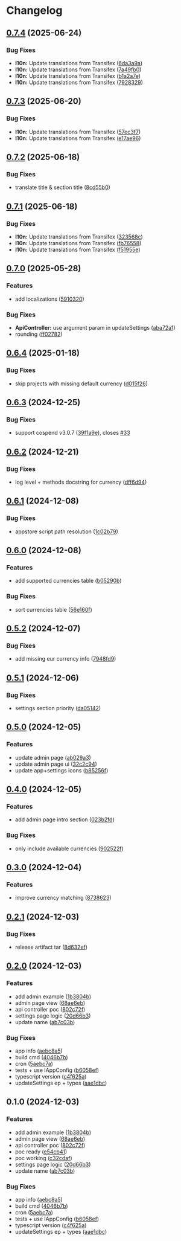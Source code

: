 # Changelog

## [0.7.4](https://github.com/chenasraf/nextcloud-autocurrency/compare/v0.7.3...v0.7.4) (2025-06-24)


### Bug Fixes

* **l10n:** Update translations from Transifex ([6da3a9a](https://github.com/chenasraf/nextcloud-autocurrency/commit/6da3a9aa823b64631c9348ac8c2bb55348ceba93))
* **l10n:** Update translations from Transifex ([7a49fb0](https://github.com/chenasraf/nextcloud-autocurrency/commit/7a49fb05153485b77ff25c672c4b454383189dcf))
* **l10n:** Update translations from Transifex ([b1a2a7e](https://github.com/chenasraf/nextcloud-autocurrency/commit/b1a2a7ec55a9e6d86110f5e65d4d2bb2e22d912d))
* **l10n:** Update translations from Transifex ([7928329](https://github.com/chenasraf/nextcloud-autocurrency/commit/7928329069f82f19b5e24f5266a8e0a2210349f9))

## [0.7.3](https://github.com/chenasraf/nextcloud-autocurrency/compare/v0.7.2...v0.7.3) (2025-06-20)


### Bug Fixes

* **l10n:** Update translations from Transifex ([57ec3f7](https://github.com/chenasraf/nextcloud-autocurrency/commit/57ec3f73768615b483cb04f0006058bdbb1bc7ba))
* **l10n:** Update translations from Transifex ([e17ae96](https://github.com/chenasraf/nextcloud-autocurrency/commit/e17ae96c87c2ea91d3374320c2d2a36144fae621))

## [0.7.2](https://github.com/chenasraf/nextcloud-autocurrency/compare/v0.7.1...v0.7.2) (2025-06-18)


### Bug Fixes

* translate title & section title ([8cd55b0](https://github.com/chenasraf/nextcloud-autocurrency/commit/8cd55b0e99a896faf3140fc6f2d5414ad3fbf545))

## [0.7.1](https://github.com/chenasraf/nextcloud-autocurrency/compare/v0.7.0...v0.7.1) (2025-06-18)


### Bug Fixes

* **l10n:** Update translations from Transifex ([323568c](https://github.com/chenasraf/nextcloud-autocurrency/commit/323568c53ddbb04ab67cdd378f30295d2bd00ea8))
* **l10n:** Update translations from Transifex ([fb76558](https://github.com/chenasraf/nextcloud-autocurrency/commit/fb7655802934a20c769f837bc2e724371f4bbb6b))
* **l10n:** Update translations from Transifex ([f51955e](https://github.com/chenasraf/nextcloud-autocurrency/commit/f51955e16e2807f064df843b907510dbc4903f49))

## [0.7.0](https://github.com/chenasraf/nextcloud-autocurrency/compare/v0.6.4...v0.7.0) (2025-05-28)


### Features

* add localizations ([5910320](https://github.com/chenasraf/nextcloud-autocurrency/commit/5910320b90507cc65a89d2bffb2d24f39d2a15ca))


### Bug Fixes

* **ApiController:** use argument param in updateSettings ([aba72a1](https://github.com/chenasraf/nextcloud-autocurrency/commit/aba72a13f2a6379ee128ee5ffb21a3fe1ea8ccdc))
* rounding ([ff02782](https://github.com/chenasraf/nextcloud-autocurrency/commit/ff027827de1ac3d70cf7eeb818dbebdaf5b2e4a2))

## [0.6.4](https://github.com/chenasraf/nextcloud-autocurrency/compare/v0.6.3...v0.6.4) (2025-01-18)


### Bug Fixes

* skip projects with missing default currency ([d015f26](https://github.com/chenasraf/nextcloud-autocurrency/commit/d015f26bc2a953367cdcb4c365f2633b486f1b4d))

## [0.6.3](https://github.com/chenasraf/nextcloud-autocurrency/compare/v0.6.2...v0.6.3) (2024-12-25)


### Bug Fixes

* support cospend v3.0.7 ([39f1a9e](https://github.com/chenasraf/nextcloud-autocurrency/commit/39f1a9efc0af68ae6a2f3cf5b3c769957da75405)), closes [#33](https://github.com/chenasraf/nextcloud-autocurrency/issues/33)

## [0.6.2](https://github.com/chenasraf/nextcloud-autocurrency/compare/v0.6.1...v0.6.2) (2024-12-21)


### Bug Fixes

* log level + methods docstring for currency ([dff6d94](https://github.com/chenasraf/nextcloud-autocurrency/commit/dff6d947d3fe857d95ae028eb9383a7600ad27f4))

## [0.6.1](https://github.com/chenasraf/nextcloud-autocurrency/compare/v0.6.0...v0.6.1) (2024-12-08)


### Bug Fixes

* appstore script path resolution ([1c02b79](https://github.com/chenasraf/nextcloud-autocurrency/commit/1c02b796c55074a6afd1fec3c5aaf815f0947f75))

## [0.6.0](https://github.com/chenasraf/nextcloud-autocurrency/compare/v0.5.2...v0.6.0) (2024-12-08)


### Features

* add supported currencies table ([b05290b](https://github.com/chenasraf/nextcloud-autocurrency/commit/b05290beab361e44354df489074d40b93c4ea2e5))


### Bug Fixes

* sort currencies table ([56e160f](https://github.com/chenasraf/nextcloud-autocurrency/commit/56e160f3a19bd6e0a399c0236c14899edc25a4b2))

## [0.5.2](https://github.com/chenasraf/nextcloud-autocurrency/compare/v0.5.1...v0.5.2) (2024-12-07)


### Bug Fixes

* add missing eur currency info ([7948fd9](https://github.com/chenasraf/nextcloud-autocurrency/commit/7948fd9a456654c0d81ab73501d0a87056ea49cb))

## [0.5.1](https://github.com/chenasraf/nextcloud-autocurrency/compare/v0.5.0...v0.5.1) (2024-12-06)


### Bug Fixes

* settings section priority ([da05142](https://github.com/chenasraf/nextcloud-autocurrency/commit/da0514250882472b7b3ef0f9f293e0cf6f5568a5))

## [0.5.0](https://github.com/chenasraf/nextcloud-autocurrency/compare/v0.4.0...v0.5.0) (2024-12-05)


### Features

* update admin page ([ab029a3](https://github.com/chenasraf/nextcloud-autocurrency/commit/ab029a3ecdec763dbe79ef38d8e0bf1676ef00b4))
* update admin page ui ([32c2c94](https://github.com/chenasraf/nextcloud-autocurrency/commit/32c2c94526148efe767584c79ef8a380f26c0252))
* update app+settings icons ([b85256f](https://github.com/chenasraf/nextcloud-autocurrency/commit/b85256f5a236b5701013878b18e03e1c8baabd07))

## [0.4.0](https://github.com/chenasraf/nextcloud-autocurrency/compare/v0.3.0...v0.4.0) (2024-12-05)


### Features

* add admin page intro section ([023b2fd](https://github.com/chenasraf/nextcloud-autocurrency/commit/023b2fd61c28cfdcb9a787b4cb4b5d853dffcdad))


### Bug Fixes

* only include available currencies ([902522f](https://github.com/chenasraf/nextcloud-autocurrency/commit/902522f20f29382a837c0062a0c08c3f681cef73))

## [0.3.0](https://github.com/chenasraf/nextcloud-autocurrency/compare/v0.2.1...v0.3.0) (2024-12-04)


### Features

* improve currency matching ([8738623](https://github.com/chenasraf/nextcloud-autocurrency/commit/87386235c22a6dcd09f17cbeaa094152ccfd8540))

## [0.2.1](https://github.com/chenasraf/nextcloud-autocurrency/compare/v0.2.0...v0.2.1) (2024-12-03)


### Bug Fixes

* release artifact tar ([8d632ef](https://github.com/chenasraf/nextcloud-autocurrency/commit/8d632ef7f215255246f209ab6e0593ef786e2bfc))

## [0.2.0](https://github.com/chenasraf/nextcloud-autocurrency/compare/v0.1.0...v0.2.0) (2024-12-03)


### Features

* add admin example ([1b3804b](https://github.com/chenasraf/nextcloud-autocurrency/commit/1b3804ba0d8f73687c4260fbb2f20aac4470b758))
* admin page view ([68ae6eb](https://github.com/chenasraf/nextcloud-autocurrency/commit/68ae6eb09e35057e426072c9986c7965d29401ea))
* api controller poc ([802c72f](https://github.com/chenasraf/nextcloud-autocurrency/commit/802c72f0f7dd9be5f9abc3829ff403b9abfda7f8))
* settings page logic ([20d66b3](https://github.com/chenasraf/nextcloud-autocurrency/commit/20d66b3650f53701a9a9ec54ac9cf15961592ced))
* update name ([ab7c03b](https://github.com/chenasraf/nextcloud-autocurrency/commit/ab7c03b42475f701a151f383f06170f999d51c75))


### Bug Fixes

* app info ([aebc8a5](https://github.com/chenasraf/nextcloud-autocurrency/commit/aebc8a52cc49cb736ce5e78f23ddc0626006a4d1))
* build cmd ([4046b7b](https://github.com/chenasraf/nextcloud-autocurrency/commit/4046b7b8df01bce39fa4f31947971166b8f4aa56))
* cron ([5aebc7a](https://github.com/chenasraf/nextcloud-autocurrency/commit/5aebc7a2aa46fba0daf403f11baa731620e335ae))
* tests + use IAppConfig ([b6058ef](https://github.com/chenasraf/nextcloud-autocurrency/commit/b6058eff576790620f8b8166550d903872731f1d))
* typescript version ([c4f625a](https://github.com/chenasraf/nextcloud-autocurrency/commit/c4f625a19236df7834a68b6a7d75c8b27d5113e6))
* updateSettings ep + types ([aae1dbc](https://github.com/chenasraf/nextcloud-autocurrency/commit/aae1dbc141ab9c6ee8d57682e283d8615e3c4c91))

## 0.1.0 (2024-12-03)


### Features

* add admin example ([1b3804b](https://github.com/chenasraf/nextcloud-autocurrency/commit/1b3804ba0d8f73687c4260fbb2f20aac4470b758))
* admin page view ([68ae6eb](https://github.com/chenasraf/nextcloud-autocurrency/commit/68ae6eb09e35057e426072c9986c7965d29401ea))
* api controller poc ([802c72f](https://github.com/chenasraf/nextcloud-autocurrency/commit/802c72f0f7dd9be5f9abc3829ff403b9abfda7f8))
* poc ready ([e54cb41](https://github.com/chenasraf/nextcloud-autocurrency/commit/e54cb41c5b549294fc8b014ef2a507178f4e8597))
* poc working ([c32cdaf](https://github.com/chenasraf/nextcloud-autocurrency/commit/c32cdaf38de64f45de1285463f4265da2e95b438))
* settings page logic ([20d66b3](https://github.com/chenasraf/nextcloud-autocurrency/commit/20d66b3650f53701a9a9ec54ac9cf15961592ced))
* update name ([ab7c03b](https://github.com/chenasraf/nextcloud-autocurrency/commit/ab7c03b42475f701a151f383f06170f999d51c75))


### Bug Fixes

* app info ([aebc8a5](https://github.com/chenasraf/nextcloud-autocurrency/commit/aebc8a52cc49cb736ce5e78f23ddc0626006a4d1))
* build cmd ([4046b7b](https://github.com/chenasraf/nextcloud-autocurrency/commit/4046b7b8df01bce39fa4f31947971166b8f4aa56))
* cron ([5aebc7a](https://github.com/chenasraf/nextcloud-autocurrency/commit/5aebc7a2aa46fba0daf403f11baa731620e335ae))
* tests + use IAppConfig ([b6058ef](https://github.com/chenasraf/nextcloud-autocurrency/commit/b6058eff576790620f8b8166550d903872731f1d))
* typescript version ([c4f625a](https://github.com/chenasraf/nextcloud-autocurrency/commit/c4f625a19236df7834a68b6a7d75c8b27d5113e6))
* updateSettings ep + types ([aae1dbc](https://github.com/chenasraf/nextcloud-autocurrency/commit/aae1dbc141ab9c6ee8d57682e283d8615e3c4c91))
